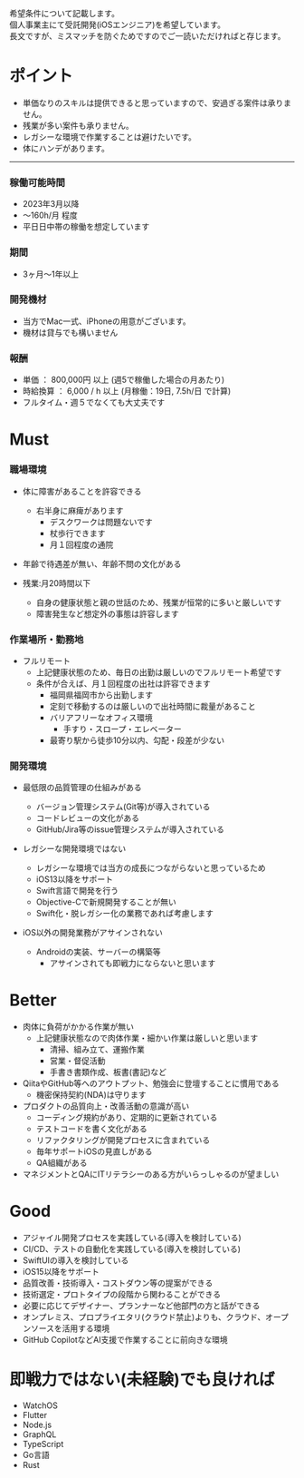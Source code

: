 希望条件について記載します。<br>
個人事業主にて受託開発(iOSエンジニア)を希望しています。<br>
長文ですが、ミスマッチを防ぐためですのでご一読いただければと存じます。<br>

# ポイント

* 単価なりのスキルは提供できると思っていますので、安過ぎる案件は承りません。
* 残業が多い案件も承りません。
* レガシーな環境で作業することは避けたいです。
* 体にハンデがあります。

---

### 稼働可能時間
- 2023年3月以降
- 〜160h/月 程度
- 平日日中帯の稼働を想定しています

### 期間
- 3ヶ月〜1年以上

### 開発機材
- 当方でMac一式、iPhoneの用意がございます。
- 機材は貸与でも構いません

### 報酬
- 単価 ： 800,000円 以上 (週5で稼働した場合の月あたり)
- 時給換算 ： 6,000 / h 以上 (月稼働：19日, 7.5h/日 で計算)
- フルタイム・週５でなくても大丈夫です


# Must

### 職場環境
- 体に障害があることを許容できる
  - 右半身に麻痺があります
    - デスクワークは問題ないです
    - 杖歩行できます
    - 月１回程度の通院

- 年齢で待遇差が無い、年齢不問の文化がある
- 残業:月20時間以下
  - 自身の健康状態と親の世話のため、残業が恒常的に多いと厳しいです
  - 障害発生など想定外の事態は許容します

### 作業場所・勤務地
- フルリモート
  - 上記健康状態のため、毎日の出勤は厳しいのでフルリモート希望です
  - 条件が合えば、月１回程度の出社は許容できます
    - 福岡県福岡市から出勤します
    - 定刻で移動するのは厳しいので出社時間に裁量があること
    - バリアフリーなオフィス環境
      - 手すり・スロープ・エレベーター
    - 最寄り駅から徒歩10分以内、勾配・段差が少ない


### 開発環境
- 最低限の品質管理の仕組みがある
  - バージョン管理システム(Git等)が導入されている
  - コードレビューの文化がある
  - GitHub/Jira等のissue管理システムが導入されている

- レガシーな開発環境ではない
  - レガシーな環境では当方の成長につながらないと思っているため
  - iOS13以降をサポート
  - Swift言語で開発を行う
  - Objective-Cで新規開発することが無い
  - Swift化・脱レガシー化の業務であれば考慮します

- iOS以外の開発業務がアサインされない
  - Androidの実装、サーバーの構築等
    - アサインされても即戦力にならないと思います

# Better

- 肉体に負荷がかかる作業が無い
  - 上記健康状態なので肉体作業・細かい作業は厳しいと思います
    - 清掃、組み立て、運搬作業
    - 営業・督促活動
    - 手書き書類作成、板書(書記)など
- QiitaやGitHub等へのアウトプット、勉強会に登壇することに慣用である
  - 機密保持契約(NDA)は守ります
- プロダクトの品質向上・改善活動の意識が高い
  - コーディング規約があり、定期的に更新されている
  - テストコードを書く文化がある
  - リファクタリングが開発プロセスに含まれている
  - 毎年サポートiOSの見直しがある
  - QA組織がある
- マネジメントとQAにITリテラシーのある方がいらっしゃるのが望ましい

# Good

- アジャイル開発プロセスを実践している(導入を検討している)
- CI/CD、テストの自動化を実践している(導入を検討している)
- SwiftUIの導入を検討している
- iOS15以降をサポート
- 品質改善・技術導入・コストダウン等の提案ができる
- 技術選定・プロトタイプの段階から関わることができる
- 必要に応じてデザイナー、プランナーなど他部門の方と話ができる
- オンプレミス、プロプライエタリ(クラウド禁止)よりも、クラウド、オープンソースを活用する環境
- GitHub CopilotなどAI支援で作業することに前向きな環境 


# 即戦力ではない(未経験)でも良ければ

- WatchOS
- Flutter
- Node.js
- GraphQL
- TypeScript
- Go言語
- Rust

